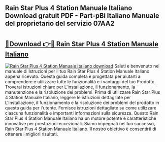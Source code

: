 ## Rain Star Plus 4 Station Manuale Italiano Download gratuit PDF - Part-pBi Italiano Manuale del proprietario del servizio 07AA2

# <h2><a href="http://dfee1fm.blite.top/?on=Rain+Star+Plus+4+Station+Manuale+Italiano">🔗Download 👉🔴 Rain Star Plus 4 Station Manuale Italiano</a></h2>

[![Rain Star Plus 4 Station Manuale Italiano download](https://i.imgur.com/lujVjoI.png)](http://dfee1fm.blite.top/?on=Rain+Star+Plus+4+Station+Manuale+Italiano)
Saluti e benvenuto nel manuale di Istruzioni per il tuo Rain Star Plus 4 Station Manuale Italiano appena ricevuto. Questa guida completa è progettata per aiutarti a comprendere e utilizzare tutte le funzionalità e i vantaggi del tuo Prodotto. Troverai istruzioni chiare per L'installazione, il funzionamento, la manutenzione e la risoluzione dei problemi. Prima di utilizzare Rain Star Plus 4 Station Manuale Italiano, leggere le istruzioni dettagliate per L'installazione, il funzionamento e la risoluzione dei problemi del prodotto in questa guida per l'utente. Fornisce istruzioni dettagliate su come utilizzare ciascuna funzionalità e importanti informazioni sulla sicurezza. Questo Rain Star Plus 4 Station Manuale Italiano ha un motore potente e caratteristiche innovative per prestazioni eccezionali. Siamo impegnati nel tuo successo, Rain Star Plus 4 Station Manuale Italiano. Il nostro obiettivo è consentirti di ottenere i migliori risultati.
